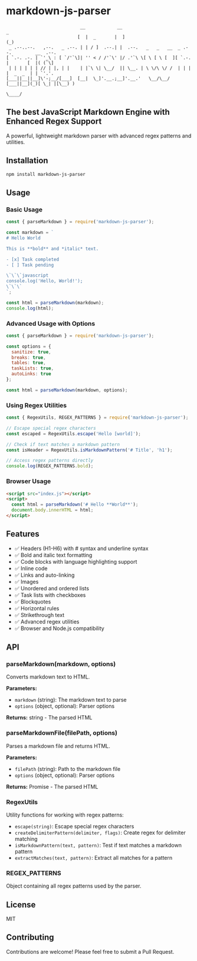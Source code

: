 # markdown-js-parser

```
                            __            __                                     _         
                           [  |  _       |  ]                                   (_)   
 _ .--..--.   ,--.   _ .--. | | / ]  .--.| |  .--.   _   _   __  _ .--.         __  .--.  
[ `.-. .-. | `'_\ : [ `/'`\]| '' < / /'`\' |/ .'`\ \[ \ [ \ [  ][ `.-. |       [  |( (`\]  
 | | | | | | // | |, | |    | |`\ \| \__/  || \__. | \ \/\ \/ /  | | | |  _  _  | | `'.'. 
[___||__||__]\'-;__/[___]  [__|  \_]'.__.;__]'.__.'   \__/\__/  [___||__](_)[ \_| |[\__) )
                                                                             \____/
```

## The best JavaScript Markdown Engine with Enhanced Regex Support

A powerful, lightweight markdown parser with advanced regex patterns and utilities.

## Installation

```bash
npm install markdown-js-parser
```

## Usage

### Basic Usage

```javascript
const { parseMarkdown } = require('markdown-js-parser');

const markdown = `
# Hello World

This is **bold** and *italic* text.

- [x] Task completed
- [ ] Task pending

\`\`\`javascript
console.log('Hello, World!');
\`\`\`
`;

const html = parseMarkdown(markdown);
console.log(html);
```

### Advanced Usage with Options

```javascript
const { parseMarkdown } = require('markdown-js-parser');

const options = {
  sanitize: true,
  breaks: true,
  tables: true,
  taskLists: true,
  autoLinks: true
};

const html = parseMarkdown(markdown, options);
```

### Using Regex Utilities

```javascript
const { RegexUtils, REGEX_PATTERNS } = require('markdown-js-parser');

// Escape special regex characters
const escaped = RegexUtils.escape('Hello [world]');

// Check if text matches a markdown pattern
const isHeader = RegexUtils.isMarkdownPattern('# Title', 'h1');

// Access regex patterns directly
console.log(REGEX_PATTERNS.bold);
```

### Browser Usage

```html
<script src="index.js"></script>
<script>
  const html = parseMarkdown('# Hello **World**');
  document.body.innerHTML = html;
</script>
```

## Features

- ✅ Headers (H1-H6) with # syntax and underline syntax
- ✅ Bold and italic text formatting
- ✅ Code blocks with language highlighting support
- ✅ Inline code
- ✅ Links and auto-linking
- ✅ Images
- ✅ Unordered and ordered lists
- ✅ Task lists with checkboxes
- ✅ Blockquotes
- ✅ Horizontal rules
- ✅ Strikethrough text
- ✅ Advanced regex utilities
- ✅ Browser and Node.js compatibility

## API

### parseMarkdown(markdown, options)

Converts markdown text to HTML.

**Parameters:**
- `markdown` (string): The markdown text to parse
- `options` (object, optional): Parser options

**Returns:** string - The parsed HTML

### parseMarkdownFile(filePath, options)

Parses a markdown file and returns HTML.

**Parameters:**
- `filePath` (string): Path to the markdown file
- `options` (object, optional): Parser options

**Returns:** Promise<string> - The parsed HTML

### RegexUtils

Utility functions for working with regex patterns:

- `escape(string)`: Escape special regex characters
- `createDelimiterPattern(delimiter, flags)`: Create regex for delimiter matching
- `isMarkdownPattern(text, pattern)`: Test if text matches a markdown pattern
- `extractMatches(text, pattern)`: Extract all matches for a pattern

### REGEX_PATTERNS

Object containing all regex patterns used by the parser.

## License

MIT

## Contributing

Contributions are welcome! Please feel free to submit a Pull Request.
